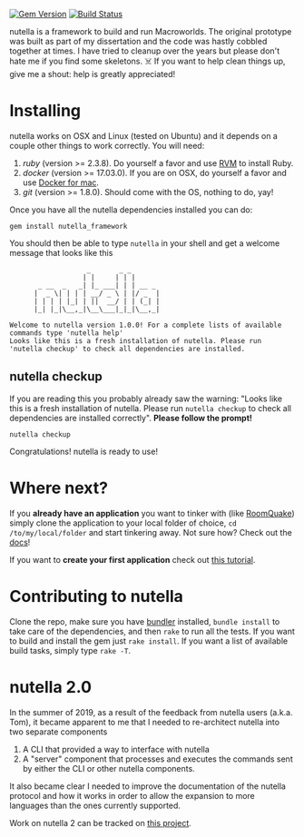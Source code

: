 
[![Gem Version](https://badge.fury.io/rb/nutella_framework.svg)](http://badge.fury.io/rb/nutella_framework) 
[![Build Status](https://travis-ci.org/nutella-framework/nutella_framework.svg?branch=master)](https://travis-ci.org/nutella-framework/nutella_framework)

nutella is a framework to build and run Macroworlds. The original prototype was built as part of my dissertation and the code was hastly cobbled together at times. I have tried to cleanup over the years but please don't hate me if you find some skeletons. ☠️ If you want to help clean things up, give me a shout: help is greatly appreciated!

# Installing
nutella works on OSX and Linux (tested on Ubuntu) and it depends on a couple other things to work correctly. You will need:

1. _ruby_ (version >= 2.3.8). Do yourself a favor and use [RVM](https://rvm.io/rvm/install) to install Ruby.
1. _docker_ (version >= 17.03.0). If you are on OSX, do yourself a favor and use [Docker for mac](https://store.docker.com/editions/community/docker-ce-desktop-mac).
1. _git_ (version >= 1.8.0). Should come with the OS, nothing to do, yay!

Once you have all the nutella dependencies installed you can do:
```
gem install nutella_framework
```
You should then be able to type `nutella` in your shell and get a welcome message that looks like this

```
                   _       _ _
                  | |     | | |
       _ __  _   _| |_ ___| | | __ _
      |  _ \| | | | __/ _ \ | |/ _  |
      | | | | |_| | ||  __/ | | (_| |
      |_| |_|\__,_|\__\___|_|_|\__,_|

Welcome to nutella version 1.0.0! For a complete lists of available commands type 'nutella help'
Looks like this is a fresh installation of nutella. Please run 'nutella checkup' to check all dependencies are installed.
```

## nutella checkup
If you are reading this you probably already saw the warning: "Looks like this is a fresh installation of nutella. Please run `nutella checkup` to check all dependencies are installed correctly". **Please follow the prompt!**

```
nutella checkup
```
Congratulations! nutella is ready to use!


# Where next?
If you **already have an application** you want to tinker with (like [RoomQuake](https://github.com/ltg-uic/roomquake)) simply clone the application to your local folder of choice, `cd /to/my/local/folder` and start tinkering away. Not sure how? Check out the [docs](https://github.com/nutella-framework/docs)!

If you want to **create your first application** check out [this tutorial](https://github.com/nutella-framework/docs/blob/master/getting_started/tutorial_1.md).


# Contributing to nutella
Clone the repo, make sure you have [bundler](https://bundler.io/) installed, `bundle install` to take care of the dependencies, and then `rake` to run all the tests. If you want to build and install the gem just `rake install`. If you want a list of available build tasks, simply type `rake -T`. 

# nutella 2.0
In the summer of 2019, as a result of the feedback from nutella users (a.k.a. Tom), it became apparent to me that I needed to re-architect nutella into two separate components
1. A CLI that provided a way to interface with nutella
2. A "server" component that processes and executes the commands sent by either the CLI or other nutella components.

It also became clear I needed to improve the documentation of the nutella protocol and how it works in order to allow the expansion to more languages than the ones currently supported.

Work on nutella 2 can be tracked on [this project](https://github.com/orgs/nutella-framework/projects/2).